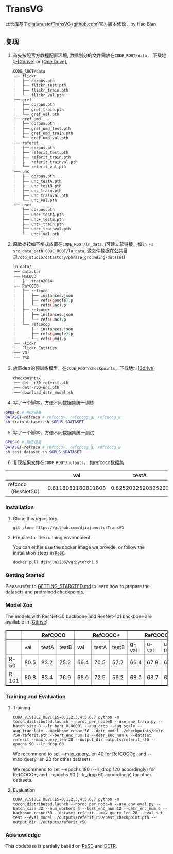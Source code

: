 # TransVG

此仓库基于[djiajunustc/TransVG (github.com)](https://github.com/djiajunustc/TransVG)官方版本修改，by Hao Bian

## 复现

1. 首先按照官方教程配置环境, 数据划分的文件需放在`CODE_ROOT/data`， 下载地址[[Gdrive]](https://drive.google.com/file/d/1fVwdDvXNbH8uuq_pHD_o5HI7yqeuz0yS/view?usp=sharing) or [[One Drive]](https://uofr-my.sharepoint.com/:f:/g/personal/zyang39_ur_rochester_edu/???),

   ```bash
   CODE_ROOT/data
   ├── flickr
   │   ├── corpus.pth
   │   ├── flickr_test.pth
   │   ├── flickr_train.pth
   │   └── flickr_val.pth
   ├── gref
   │   ├── corpus.pth
   │   ├── gref_train.pth
   │   └── gref_val.pth
   ├── gref_umd
   │   ├── corpus.pth
   │   ├── gref_umd_test.pth
   │   ├── gref_umd_train.pth
   │   └── gref_umd_val.pth
   ├── referit
   │   ├── corpus.pth
   │   ├── referit_test.pth
   │   ├── referit_train.pth
   │   ├── referit_trainval.pth
   │   └── referit_val.pth
   ├── unc
   │   ├── corpus.pth
   │   ├── unc_testA.pth
   │   ├── unc_testB.pth
   │   ├── unc_train.pth
   │   ├── unc_trainval.pth
   │   └── unc_val.pth
   └── unc+
       ├── corpus.pth
       ├── unc+_testA.pth
       ├── unc+_testB.pth
       ├── unc+_train.pth
       ├── unc+_trainval.pth
       └── unc+_val.pth
   ```

2. 原数据按如下格式放置在`CODE_ROOT/ln_data`, (可建立软链接，如`ln -s src_data_path CODE_ROOT/ln_data`, 源文件数据在公共目录`/cto_studio/datastory/phrase_grounding/dataset`)

   ```bash
   ln_data/
   ├── data.tar
   ├── MSCOCO
   │   ├── train2014
   ├── RefCOCO
   │   ├── refcoco
   │   │   ├── instances.json
   │   │   ├── refs(google).p
   │   │   └── refs(unc).p
   │   ├── refcoco+
   │   │   ├── instances.json
   │   │   └── refs(unc).p
   │   └── refcocog
   │       ├── instances.json
   │       ├── refs(google).p
   │       └── refs(umd).p
   └── Flickr
   └── Flickr_Entities
   └── VG
   └── ZSG
   
   
   ```

3. 放置detr的预训练模型，在`CODE_ROOT/checkpoints`，下载地址[[Gdrive]](https://drive.google.com/drive/folders/1SOHPCCR6yElQmVp96LGJhfTP46RxVwzF?usp=sharing)

   ```bash
   checkpoints/
   ├── detr-r50-referit.pth
   ├── detr-r50-unc.pth
   └── download_detr_model.sh
   ```

   

4. 写了一个脚本，方便不同数据集统一训练

```bash
GPUS=0 # 指定设备
DATASET=refcoco # refcoco+, refcocog_g, refcocog_u
sh train_dataset.sh $GPUS $DATASET
```

5. 写了一个脚本，方便不同数据集统一测试

```bash
GPUS=0 # 指定设备
DATASET=refcoco # refcoco+, refcocog_g, refcocog_u
sh test_dataset.sh $GPUS $DATASET
```

6. 复现结果文件在`CODE_ROOT/outputs`， 如refcoco数据集

|                     | val                | testA              |
| ------------------- | ------------------ | ------------------ |
| refcoco（ResNet50） | 0.8118081180811808 | 0.8252032520325203 |



### Installation
1.  Clone this repository.
    ```
    git clone https://github.com/djiajunustc/TransVG
    ```

2.  Prepare for the running environment. 

    You can either use the docker image we provide, or follow the installation steps in [`ReSC`](https://github.com/zyang-ur/ReSC). 

    ```
    docker pull djiajun1206/vg:pytorch1.5
    ```

### Getting Started

Please refer to [GETTING_STARGTED.md](docs/GETTING_STARTED.md) to learn how to prepare the datasets and pretrained checkpoints.

### Model Zoo

The models with ResNet-50 backbone and ResNet-101 backbone are available in [[Gdrive]](https://drive.google.com/drive/folders/17CVnc5XOyqqDlg1veXRE9hY9r123Nvqx?usp=sharing)

<table border="2">
    <thead>
        <tr>
            <th colspan=1> </th>
            <th colspan=3> &nbsp&nbsp&nbsp&nbsp&nbsp&nbsp&nbsp RefCOCO </th>
            <th colspan=3> &nbsp&nbsp&nbsp&nbsp&nbsp&nbsp&nbsp RefCOCO+</th>
            <th colspan=3> &nbsp&nbsp&nbsp&nbsp&nbsp&nbsp&nbsp RefCOCOg</th>
            <th colspan=2> ReferItGame</th>
        </tr>
    </thead>
    <tbody>
    <tr>    
            <td> </td>
            <td>val</td>
            <td>testA</td>
            <td>testB</td>
            <td>val</td>
            <td>testA</td>
            <td>testB</td>
            <td>g-val</td>
            <td>u-val</td>
            <td>u-test</td>
            <td>val</td>
            <td>test</td>
        </tr>
    </tbody>
    <tbody>
    <tr>
            <td> R-50 </td>
            <td>80.5</td>
            <td>83.2</td>
            <td>75.2</td>
            <td>66.4</td>
            <td>70.5</td>
            <td>57.7</td>
            <td>66.4</td>
            <td>67.9</td>
            <td>67.4</td>
            <td>71.6</td>
            <td>69.3</td>
        </tr>
    </tbody>
    <tbody>
    <tr>
            <td> R-101 </td>
            <td>80.8</td>
            <td>83.4</td>
            <td>76.9</td>
            <td> 68.0 </td>
            <td> 72.5</td>
            <td> 59.2</td>
            <td> 68.0 </td>
            <td>68.7</td>
            <td>68.0</td>
            <td> - </td>
            <td> - </td>
        </tr>
    </tbody>
</table>


### Training and Evaluation

1.  Training
    ```
    CUDA_VISIBLE_DEVICES=0,1,2,3,4,5,6,7 python -m torch.distributed.launch --nproc_per_node=8 --use_env train.py --batch_size 8 --lr_bert 0.00001 --aug_crop --aug_scale --aug_translate --backbone resnet50 --detr_model ./checkpoints/detr-r50-referit.pth --bert_enc_num 12 --detr_enc_num 6 --dataset referit --max_query_len 20 --output_dir outputs/referit_r50 --epochs 90 --lr_drop 60
    ```

    We recommend to set --max_query_len 40 for RefCOCOg, and --max_query_len 20 for other datasets. 
    
    We recommend to set --epochs 180 (--lr_drop 120 acoordingly) for RefCOCO+, and --epochs 90 (--lr_drop 60 acoordingly) for other datasets. 

2.  Evaluation
    ```
    CUDA_VISIBLE_DEVICES=0,1,2,3,4,5,6,7 python -m torch.distributed.launch --nproc_per_node=8 --use_env eval.py --batch_size 32 --num_workers 4 --bert_enc_num 12 --detr_enc_num 6 --backbone resnet50 --dataset referit --max_query_len 20 --eval_set test --eval_model ./outputs/referit_r50/best_checkpoint.pth --output_dir ./outputs/referit_r50
    ```

### Acknowledge
This codebase is partially based on [ReSC](https://github.com/zyang-ur/ReSC) and [DETR](https://github.com/facebookresearch/detr).
